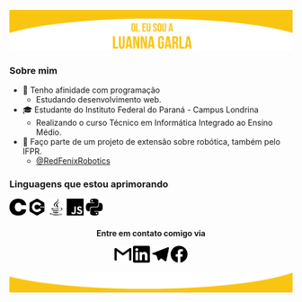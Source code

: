 ![header](cabecalho.png)
### Sobre mim 
* :dart: Tenho afinidade com programação 
  * Estudando desenvolvimento web. 
* :mortar_board: Estudante do Instituto Federal do Paraná - Campus Londrina
  * Realizando o curso Técnico em Informática Integrado ao Ensino Médio.
* :robot: Faço parte de um projeto de extensão sobre robótica, também pelo IFPR.
  * <a href = "https://github.com/RedFenixRobotics">@RedFenixRobotics</a>


### Linguagens que estou aprimorando
<img src="c.svg" width="30"> <img src="cplusplus.svg" width="30">  <img src="java.svg" width="30"> <img src="javascript.svg" width="30"> <img src="python.svg" width="30">
  
<h4 <p align="center">Entre em contato comigo via</p> 
<p align="center"> 
<a href = "mailto:luagarla@gmail.com"><img src="gmail.svg" width="30"></a>
<a href = "https://www.linkedin.com/in/luannagarla/"><img src="linkedin.svg" width="30"></a> 
<a href = "https://t.me/luannagarla"><img src="telegram.svg" width="30"></a>
<a href = "https://www.facebook.com/luanna.garla/"><img src="facebook.svg" width="30"></a>


![rodape](fim.png)
